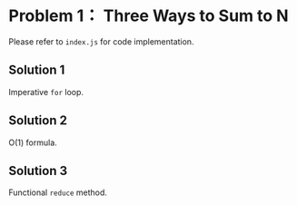 # Problem 1： Three Ways to Sum to N

Please refer to `index.js` for code implementation.

## Solution 1

Imperative `for` loop.

## Solution 2

O(1) formula.

## Solution 3

Functional `reduce` method.
